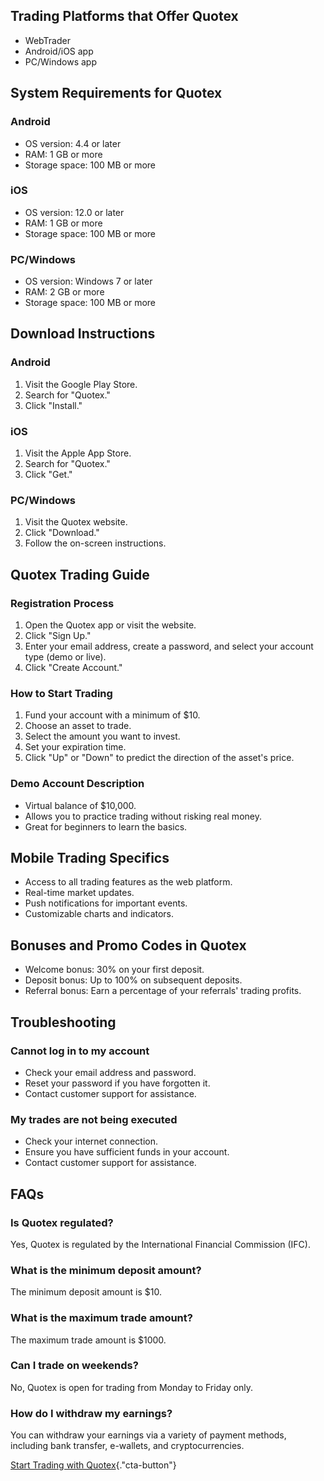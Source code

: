 ## Trading Platforms that Offer Quotex

-   WebTrader
-   Android/iOS app
-   PC/Windows app

## System Requirements for Quotex

### Android

-   OS version: 4.4 or later
-   RAM: 1 GB or more
-   Storage space: 100 MB or more

### iOS

-   OS version: 12.0 or later
-   RAM: 1 GB or more
-   Storage space: 100 MB or more

### PC/Windows

-   OS version: Windows 7 or later
-   RAM: 2 GB or more
-   Storage space: 100 MB or more

## Download Instructions

### Android

1.  Visit the Google Play Store.
2.  Search for "Quotex."
3.  Click "Install."

### iOS

1.  Visit the Apple App Store.
2.  Search for "Quotex."
3.  Click "Get."

### PC/Windows

1.  Visit the Quotex website.
2.  Click "Download."
3.  Follow the on-screen instructions.

## Quotex Trading Guide

### Registration Process

1.  Open the Quotex app or visit the website.
2.  Click "Sign Up."
3.  Enter your email address, create a password, and select your account
    type (demo or live).
4.  Click "Create Account."

### How to Start Trading

1.  Fund your account with a minimum of \$10.
2.  Choose an asset to trade.
3.  Select the amount you want to invest.
4.  Set your expiration time.
5.  Click "Up" or "Down" to predict the direction of the
    asset\'s price.

### Demo Account Description

-   Virtual balance of \$10,000.
-   Allows you to practice trading without risking real money.
-   Great for beginners to learn the basics.

## Mobile Trading Specifics

-   Access to all trading features as the web platform.
-   Real-time market updates.
-   Push notifications for important events.
-   Customizable charts and indicators.

## Bonuses and Promo Codes in Quotex

-   Welcome bonus: 30% on your first deposit.
-   Deposit bonus: Up to 100% on subsequent deposits.
-   Referral bonus: Earn a percentage of your referrals\' trading
    profits.

## Troubleshooting

### Cannot log in to my account

-   Check your email address and password.
-   Reset your password if you have forgotten it.
-   Contact customer support for assistance.

### My trades are not being executed

-   Check your internet connection.
-   Ensure you have sufficient funds in your account.
-   Contact customer support for assistance.

## FAQs

### Is Quotex regulated?

Yes, Quotex is regulated by the International Financial Commission
(IFC).

### What is the minimum deposit amount?

The minimum deposit amount is \$10.

### What is the maximum trade amount?

The maximum trade amount is \$1000.

### Can I trade on weekends?

No, Quotex is open for trading from Monday to Friday only.

### How do I withdraw my earnings?

You can withdraw your earnings via a variety of payment methods,
including bank transfer, e-wallets, and cryptocurrencies.

[Start Trading with
Quotex](\%22https://traff.sbs/quotexonelink\%22){."cta-button"}

